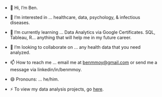 - 👋 Hi, I’m Ben.
- 👀 I’m interested in ... healthcare, data, psychology, & infectious diseases.
- 🌱 I’m currently learning ... Data Analytics via Google Certificates. SQL, Tableau, R... anything that will help me in my future career. 
- 💞️ I’m looking to collaborate on ... any health data that you need analyzed. 
- 📫 How to reach me ... email me at benmmoy@gmail.com or send me a message via linkedin/in/benmmoy.
- 😄 Pronouns: ... he/him.
  
- ⚡ To view my data analysis projects, go [here](https://github.com/burn-all-the-files/get-out-your-map).

<!---
burn-all-the-files/burn-all-the-files is a ✨ special ✨ repository because its `README.md` (this file) appears on your GitHub profile.
You can click the Preview link to take a look at your changes.
--->
